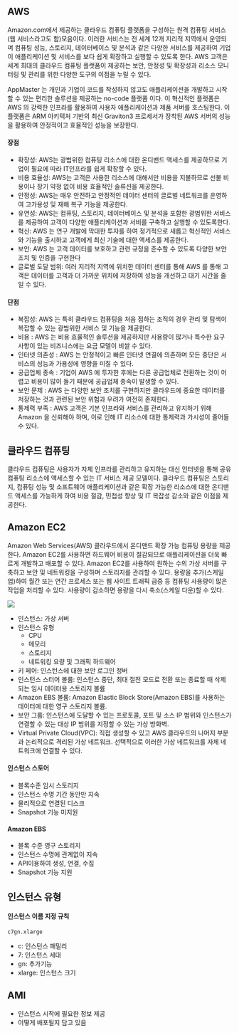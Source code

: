 ## AWS 

Amazon.com에서 제공하는 클라우드 컴퓨팅 플랫폼을 구성하는 원격 컴퓨팅 서비스(웹 서비스라고도 함)모음이다.
이러한 서비스는 전 세계 12개 지리적 지역에서 운영되며 컴퓨팅 성능,
 스토리지, 데이터베이스 및 분석과 같은 다양한 서비스를 제공하여 기업이 애플리케이션 및 서비스를 보다 쉽게 확장하고 실행할 수 있도록 한다.
 AWS 고객은 세계 최대의 클라우드 컴퓨팅 플랫폼이 제공하는 보안, 안정성 및 확장성과 리소스 모니터링 및 관리를 위한 다양한 도구의 이점을 누릴 수 있다.


AppMaster 는 개인과 기업이 코드를 작성하지 않고도 애플리케이션을 개발하고 시작할 수 있는 편리한 솔루션을 제공하는 no-code 플랫폼 이다. 
이 혁신적인 플랫폼은 AWS 의 강력한 인프라를 활용하여 사용자 애플리케이션과 제품 서버를 호스팅한다.
이 플랫폼은 ARM 아키텍처 기반의 최신 Graviton3 프로세서가 장착된 AWS 서버의 성능을 활용하여 안정적이고 효율적인 성능을 보장한다.

#### 장점

- 확장성: AWS는 광법위한 컴퓨팅 리소스에 대한 온디밴드 액세스를 제공하므로 기업이 필요에 따라 IT인프라를 쉽게 확장할 수 있다.
- 비용 효율성: AWS는 고객은 사용한 리소스에 대해서만 비용을 지불하므로 선불 비용이나 장기 약정 없이 비용 효율적인 솔류션을 제공한다.
- 안정성: AWS는 매우 안전하고 안정적인 데이터 센터의 글로벌 네트워크를 운영하여 고가용성 및 재해 복구 기능을 제공한다.
- 유연성: AWS는 컴퓨팅, 스토리지, 데이터베이스 및 분석을 포함한 광범위한 서비스를 제공하여 고객이 다양한 애플리케이션과 서비를 구축하고 실행할 수 있도록한다.
- 혁신:  AWS 는 연구 개발에 막대한 투자를 하여 정기적으로 새롭고 혁신적인 서비스와 기능을 출시하고 고객에게 최신 기술에 대한 액세스를 제공한다.
- 보안:  AWS 는 고객 데이터를 보호하고 관련 규정을 준수할 수 있도록 다양한 보안 조치 및 인증을 구현한다
- 글로벌 도달 범위: 여러 지리적 지역에 위치한 데이터 센터를 통해 AWS 를 통해 고객은 데이터를 고객과 더 가까운 위치에 저장하여 성능을 개선하고 대기 시간을 줄일 수 있다.

#### 단점

- 복잡성: AWS 는 특히 클라우드 컴퓨팅을 처음 접하는 조직의 경우 관리 및 탐색이 복잡할 수 있는 광범위한 서비스 및 기능을 제공한다.
- 비용 : AWS 는 비용 효율적인 솔루션을 제공하지만 사용량이 많거나 특수한 요구 사항이 있는 비즈니스에는 요금 모델이 비쌀 수 있다.
- 인터넷 의존성 : AWS 는 안정적이고 빠른 인터넷 연결에 의존하며 모든 중단은 서비스의 성능과 가용성에 영향을 미칠 수 있다.
- 공급업체 종속 : 기업이 AWS 에 투자한 후에는 다른 공급업체로 전환하는 것이 어렵고 비용이 많이 들기 때문에 공급업체 종속이 발생할 수 있다.
- 보안 문제 : AWS 는 다양한 보안 조치를 구현하지만 클라우드에 중요한 데이터를 저장하는 것과 관련된 보안 위험과 우려가 여전히 존재한다.
- 통제력 부족 : AWS 고객은 기본 인프라와 서비스를 관리하고 유지하기 위해 Amazon 을 신뢰해야 하며, 이로 인해 IT 리소스에 대한 통제력과 가시성이 줄어들 수 있다.


 ## 클라우드 컴퓨팅

클라우드 컴퓨팅은 사용자가 자체 인프라를 관리하고 유지하는 대신 인터넷을 통해 공유 컴퓨팅 리소스에 액세스할 수 있는 IT 서비스 제공 모델이다.
클라우드 컴퓨팅은  스토리지, 컴퓨팅 성능 및 소프트웨어 애플리케이션과 같은 확장 가능한 리소스에 대한 온디맨드 액세스를 가능하게 하여 비용 절감, 민첩성 향상 및 IT 복잡성 감소와 같은 이점을 제공한다.

## Amazon EC2

 Amazon Web Services(AWS) 클라우드에서 온디맨드 확장 가능 컴퓨팅 용량을 제공한다.
 Amazon EC2를 사용하면 하드웨어 비용이 절감되므로 애플리케이션을 더욱 빠르게 개발하고 배포할 수 있다.
 Amazon EC2를 사용하여 원하는 수의 가상 서버를 구축하고 보안 및 네트워킹을 구성하며 스토리지를 관리할 수 있다. 
 용량을 추가(스케일 업)하여 월간 또는 연간 프로세스 또는 웹 사이트 트래픽 급증 등 컴퓨팅 사용량이 많은 작업을 처리할 수 있다. 
 사용량이 감소하면 용량을 다시 축소(스케일 다운)할 수 있다.

 ![](https://docs.aws.amazon.com/ko_kr/AWSEC2/latest/UserGuide/images/ec2-basic-arch.png)

 - 인스턴스: 가상 서버
 - 인스턴스 유형
    - CPU
    - 메모리
    - 스토리지
    - 네트워킹 요량 및 그래픽 하드웨어
- 키 페어: 인스턴스에 대한 보안 로그인 정버
- 인스턴스 스터어 볼륨: 인스턴스 중단, 최대 절전 모드로 전환 또는 종료할 때 삭제되는 임시 데이터용 스토리지 볼륨
- Amazon EBS 볼륨: 
Amazon Elastic Block Store(Amazon EBS)를 사용하는 데이터에 대한 영구 스토리지 볼륨.
- 보안 그룹: 
인스턴스에 도달할 수 있는 프로토콜, 포트 및 소스 IP 범위와 인스턴스가 연결할 수 있는 대상 IP 범위를 지정할 수 있는 가상 방화벽.
- Virtual Private Cloud(VPC): 
직접 생성할 수 있고 AWS 클라우드의 나머지 부분과 논리적으로 격리된 가상 네트워크. 선택적으로 이러한 가상 네트워크를 자체 네트워크에 연결할 수 있다.

#### 인스턴스 스토어
- 블록수준 임시 스토리지
- 인스턴스 수명 기간 동안만 지속
- 물리적으로 연결된 디스크
- Snapshot 기능 미지원

#### Amazon EBS
- 블록 수준 영구 스토리지
- 인스턴스 수명에 관계없이 지속
- API이용하여 생성, 연결, 수집
- Snapshot 기능 지원

## 인스턴스 유형

#### 인스턴스 이름 지정 규칙

`c7gn.xlarge`
- c: 인스턴스 패밀리
- 7: 인스턴스 세대
- gn: 추가기능
- xlarge: 인스턴스 크기

## AMI

- 인스턴스 시작에 필요한 정보 제공
- 어떻게 배포될지 담고 있음




